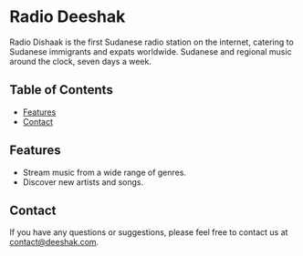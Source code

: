 # Radio Deeshak

Radio Dishaak is the first Sudanese radio station on the internet, catering to Sudanese immigrants and expats worldwide. Sudanese and regional music around the clock, seven days a week.

## Table of Contents

- [Features](#features)
- [Contact](#contact)

## Features

- Stream music from a wide range of genres.
- Discover new artists and songs.

## Contact

If you have any questions or suggestions, please feel free to contact us at <contact@deeshak.com>.
